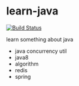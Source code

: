 # learn-java
[![Build Status](https://travis-ci.org/crazzcy/learn-java.svg?branch=master )](https://travis-ci.org/crazzcy/learn-java.svg?branch=master)

learn something about java

- java concurrency util
- java8
- algorithm
- redis
- spring